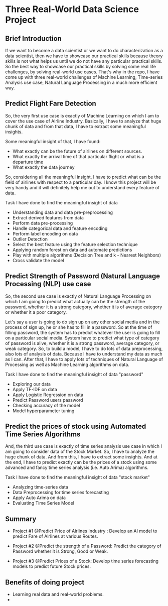# Three Real-World Data Science Project


## Brief Introduction

If we want to become a data scientist or we want to do characterization as a data scientist, then we have to showcase our practical skills because theory skills is not what helps us until we do not have any particular practical skills. So the best way to showcase our practical skills by solving some real life challenges, by solving real-world use cases. That's why in the repo, I have come up with three real-world challenges of Machine Learning, Time-series Analysis use case, Natural Language Processing in a much more efficient way.

## Predict Flight Fare Detection

So, the very first use case is exactly of Machine Learning on which I am to cover the use case of Airline Industry. Basically, I have to analyze that huge chunk of data and from that data, I have to extract some meaningful insights.

Some meaningful insight of that, I have found:

* What exactly can be the future of airlines on different sources.
* What exactly the arrival time of that particular flight or what is a departure time
* What exactly the data journey

So, considering all the meaningful insight, I have to predict what can be the field of airlines with respect to a particular day. I know this project will be very handy and it will definitely help me out to understand every feature of data.

Task I have done to find the meaningful insight of data

* Understanding data and data pre-preprocessing
* Extract derived features from data
* Perform data pre-processing
* Handle categorical data and feature encoding
* Perform label encoding on data
* Outlier Detection
* Select the best feature using the feature selection technique
* Applying random forest on data and automate predictions
* Play with multiple algorithms (Decision Tree and k - Nearest Neighbors)
* Cross validate the model

## Predict Strength of Password (Natural Language Processing (NLP) use case

So, the second use case is exactly of Natural Language Processing on which I am going to predict what actually can be the strength of the password, whether it is a strong category, whether it is of average category or whether it a poor category.

Let's say a user is going to do sign up on any other social media and in the process of sign up, he or she has to fill in a password. So at the time of filling password, the system has to predict whatever the user is going to fill on a particular social media. System have to predict what type of category of password is alive, whether it is a strong password, average category, or weak category. So, to build a model, I have to do lots of data preprocessing, also lots of analysis of data. Because I have to understand my data as much as I can. After that, I have to apply lots of techniques of Natural Language of Processing as well as Machine Learning algorithms on data.

Task I have done to find the meaningful insight of data "password"

* Exploring our data
* Apply TF-IDF on data
* Apply Logistic Regression on data
* Predict Password users password
* Checking accuracy of the model
* Model hyperparameter tuning

## Predict the prices of stock using Automated Time Series Algorithms 

And, the third use case is exactly of time series analysis use case in which I am going to consider data of the Stock Market. So, I have to analyze the huge chunk of data. And from this, I have to extract some insights. And at the end, I have to predict exactly can be the prices of a stock using some advanced and fancy time series analysis (i.e. Auto Arima) algorithms.

Task I have done to find the meaningful insight of data "stock market"

* Analyzing time-series data
* Data Preprocessing for time series forecasting
* Apply Auto Arima on data
* Evaluating Time Series Model

## Summary 

* Project #1 @Predict Price of Airlines Industry : Develop an AI model to predict Fare of Airlines at various Routes.

* Project #2 @Predict the strength of a Password: Predict the category of Password whether it is Strong, Good or Weak.

* Project #3 @Predict Prices of a Stock: Develop time series forecasting models to predict future Stock prices.

## Benefits of doing project 

* Learning real data and real-world problems.
* 
